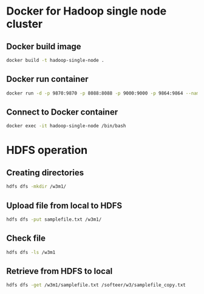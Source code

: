 # Docker for Hadoop single node cluster

## Docker build image

```bash
docker build -t hadoop-single-node .
```

## Docker run container

```bash
docker run -d -p 9870:9870 -p 8088:8088 -p 9000:9000 -p 9864:9864 --name hadoop-single-node -v hadoop-volume:/hadoop/dfs hadoop-single-node
```

## Connect to Docker container

```bash
docker exec -it hadoop-single-node /bin/bash
```

# HDFS operation

## Creating directories

```bash
hdfs dfs -mkdir /w3m1/
```

## Upload file from local to HDFS

```bash
hdfs dfs -put samplefile.txt /w3m1/
```

## Check file

```bash
hdfs dfs -ls /w3m1
```

## Retrieve from HDFS to local

```bash
hdfs dfs -get /w3m1/samplefile.txt /softeer/w3/samplefile_copy.txt
```
